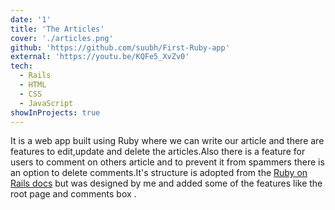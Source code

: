 ```yaml
---
date: '1'
title: 'The Articles'
cover: './articles.png'
github: 'https://github.com/suubh/First-Ruby-app'
external: 'https://youtu.be/KQFe5_XvZv0'
tech:
  - Rails
  - HTML
  - CSS
  - JavaScript
showInProjects: true
---
```


It is a web app built using Ruby where we can write our article and there are features to edit,update and delete the articles.Also there is a feature for users to comment on others article and to prevent it from spammers there is an option to delete comments.It's structure is adopted from the [Ruby on Rails docs](https://guides.rubyonrails.org/getting_started.html) but was designed by me and added some of the features like the root page and comments box .

